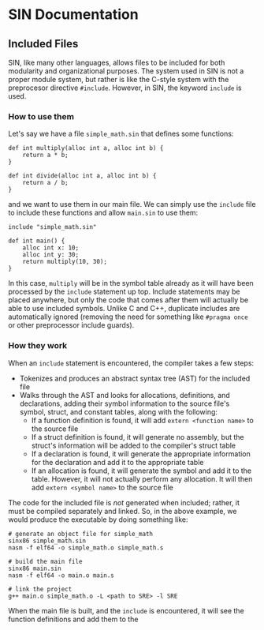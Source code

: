 # SIN Documentation

## Included Files

SIN, like many other languages, allows files to be included for both modularity and organizational purposes. The system used in SIN is not a proper module system, but rather is like the C-style system with the preprocesor directive `#include`. However, in SIN, the keyword `include` is used.

### How to use them

Let's say we have a file `simple_math.sin` that defines some functions:

    def int multiply(alloc int a, alloc int b) {
        return a * b;
    }

    def int divide(alloc int a, alloc int b) {
        return a / b;
    }

and we want to use them in our main file. We can simply use the `include` file to include these functions and allow `main.sin` to use them:

    include "simple_math.sin"

    def int main() {
        alloc int x: 10;
        alloc int y: 30;
        return multiply(10, 30);
    }

In this case, `multiply` will be in the symbol table already as it will have been processed by the `include` statement up top. Include statements may be placed anywhere, but only the code that comes after them will actually be able to use included symbols. Unlike C and C++, duplicate includes are automatically ignored (removing the need for something like `#pragma once` or other preprocessor include guards).

### How they work

When an `include` statement is encountered, the compiler takes a few steps:

* Tokenizes and produces an abstract syntax tree (AST) for the included file
* Walks through the AST and looks for allocations, definitions, and declarations, adding their symbol information to the source file's symbol, struct, and constant tables, along with the following:
  * If a function definition is found, it will add `extern <function name>` to the source file
  * If a struct definition is found, it will generate no assembly, but the struct's information will be added to the compiler's struct table
  * If a declaration is found, it will generate the appropriate information for the declaration and add it to the appropriate table
  * If an allocation is found, it will generate the symbol and add it to the table. However, it will not actually perform any allocation. It will then add `extern <symbol name>` to the source file

The code for the included file is *not* generated when included; rather, it must be compiled separately and linked. So, in the above example, we would produce the executable by doing something like:

    # generate an object file for simple_math
    sinx86 simple_math.sin
    nasm -f elf64 -o simple_math.o simple_math.s

    # build the main file
    sinx86 main.sin
    nasm -f elf64 -o main.o main.s
    
    # link the project
    g++ main.o simple_math.o -L <path to SRE> -l SRE

When the main file is built, and the `include` is encountered, it will see the function definitions and add them to the 
